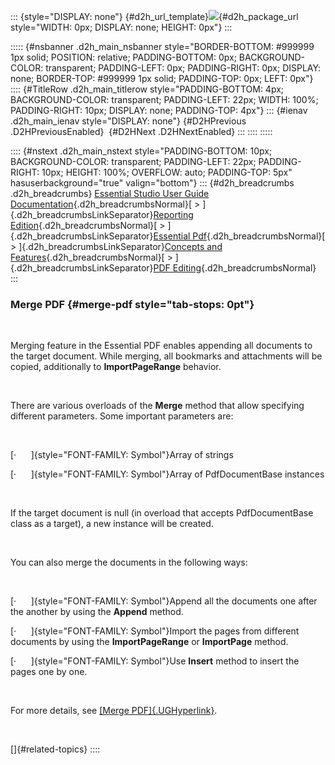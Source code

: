 ::: {style="DISPLAY: none"}
[](ms-xhelp:///?Id=d2h_url_template){#d2h_url_template}![](!package_url!){#d2h_package_url style="WIDTH: 0px; DISPLAY: none; HEIGHT: 0px"}
:::

::::: {#nsbanner .d2h_main_nsbanner style="BORDER-BOTTOM: #999999 1px solid; POSITION: relative; PADDING-BOTTOM: 0px; BACKGROUND-COLOR: transparent; PADDING-LEFT: 0px; PADDING-RIGHT: 0px; DISPLAY: none; BORDER-TOP: #999999 1px solid; PADDING-TOP: 0px; LEFT: 0px"}
:::: {#TitleRow .d2h_main_titlerow style="PADDING-BOTTOM: 4px; BACKGROUND-COLOR: transparent; PADDING-LEFT: 22px; WIDTH: 100%; PADDING-RIGHT: 10px; DISPLAY: none; PADDING-TOP: 4px"}
::: {#ienav .d2h_main_ienav style="DISPLAY: none"}
[](ms-xhelp:///?Id=c0508cb3-03fd-4aea-b826-e8dabdb20065){#D2HPrevious .D2HPreviousEnabled}  [](ms-xhelp:///?Id=923a5db9-fc7d-487b-8ee2-c6a0b4ad7a85){#D2HNext .D2HNextEnabled}
:::
::::
:::::

:::: {#nstext .d2h_main_nstext style="PADDING-BOTTOM: 10px; BACKGROUND-COLOR: transparent; PADDING-LEFT: 22px; PADDING-RIGHT: 10px; HEIGHT: 100%; OVERFLOW: auto; PADDING-TOP: 5px" hasuserbackground="true" valign="bottom"}
::: {#d2h_breadcrumbs .d2h_breadcrumbs}
[Essential Studio User Guide Documentation](ms-xhelp:///?Id=12457748-09e3-4d74-a240-8e049cedf030){.d2h_breadcrumbsNormal}[ \> ]{.d2h_breadcrumbsLinkSeparator}[Reporting Edition](ms-xhelp:///?Id=027aa5b6-6676-4f93-ad23-c20e8c45792e){.d2h_breadcrumbsNormal}[ \> ]{.d2h_breadcrumbsLinkSeparator}[Essential Pdf](ms-xhelp:///?Id=22756092-3da5-4797-9514-dab0617c6902){.d2h_breadcrumbsNormal}[ \> ]{.d2h_breadcrumbsLinkSeparator}[Concepts and Features](ms-xhelp:///?Id=b2064337-afd6-4241-aa41-868a5489a8dd){.d2h_breadcrumbsNormal}[ \> ]{.d2h_breadcrumbsLinkSeparator}[PDF Editing](ms-xhelp:///?Id=acdc025e-645c-4f53-ab6c-d726bbf3e589){.d2h_breadcrumbsNormal}
:::

### Merge PDF {#merge-pdf style="tab-stops: 0pt"}

 

Merging feature in the Essential PDF enables appending all documents to the target document. While merging, all bookmarks and attachments will be copied, additionally to **ImportPageRange** behavior.

 

There are various overloads of the **Merge** method that allow specifying different parameters. Some important parameters are: 

 

[·      ]{style="FONT-FAMILY: Symbol"}Array of strings

[·      ]{style="FONT-FAMILY: Symbol"}Array of PdfDocumentBase instances

 

If the target document is null (in overload that accepts PdfDocumentBase class as a target), a new instance will be created.

 

You can also merge the documents in the following ways:

 

[·      ]{style="FONT-FAMILY: Symbol"}Append all the documents one after the another by using the **Append** method.

[·      ]{style="FONT-FAMILY: Symbol"}Import the pages from different documents by using the **ImportPageRange** or **ImportPage** method.

[·      ]{style="FONT-FAMILY: Symbol"}Use **Insert** method to insert the pages one by one.

 

For more details, see [[Merge PDF]{.UGHyperlink}]().

 

[]{#related-topics}
::::
